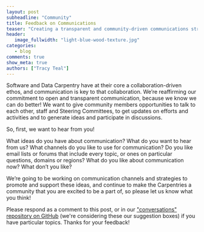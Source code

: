 ```yaml
---
layout: post
subheadline: "Community"
title: Feedback on Communications
teaser: "Creating a transparent and community-driven communications strategy."
header:
   image_fullwidth: "light-blue-wood-texture.jpg"
categories:
   - blog
comments: true
show_meta: true
authors: ["Tracy Teal"]
---
```



Software and Data Carpentry have at their core a collaboration-driven ethos, and communication is key to that collaboration. 
We’re reaffirming our commitment to open and transparent communication, because we know we can do better! We want to give community 
members opportunities to talk to each other, staff and Steering Committees, to get updates on efforts and activities and to generate ideas 
and participate in discussions.  

So, first, we want to hear from you!  

What ideas do you have about communication? What do you want to hear from us? What channels do you like to use for communication? 
Do you like email lists or forums that include every topic, or ones on particular questions, domains or regions? What do you like about 
communication now? What don’t you like?  

We’re going to be working on communication channels and strategies to promote and support these ideas, and continue to make the 
Carpentries a community that you are excited to be a part of, so please let us know what you think!  

Please respond as a comment to this post, or in our 
["conversations" repository on GitHub](https://github.com/carpentries/conversations/issues/1)
(we're considering these our suggestion boxes) if you have particular topics. Thanks for your feedback!
